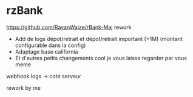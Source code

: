 # rzBank

https://github.com/RayanWaize/rBank-Maj rework

- Add de logs dépot/retrait et dépot/retrait important (+1M) (montant configurable dans la config)
- Adaptage base california 
- Et d'autres petits changements cool je vous laisse regarder par vous meme 

webhook logs -> coté serveur 

rework by me 

